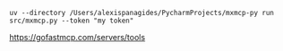 
`uv --directory /Users/alexispanagides/PycharmProjects/mxmcp-py run src/mxmcp.py --token "my token"`

https://gofastmcp.com/servers/tools
